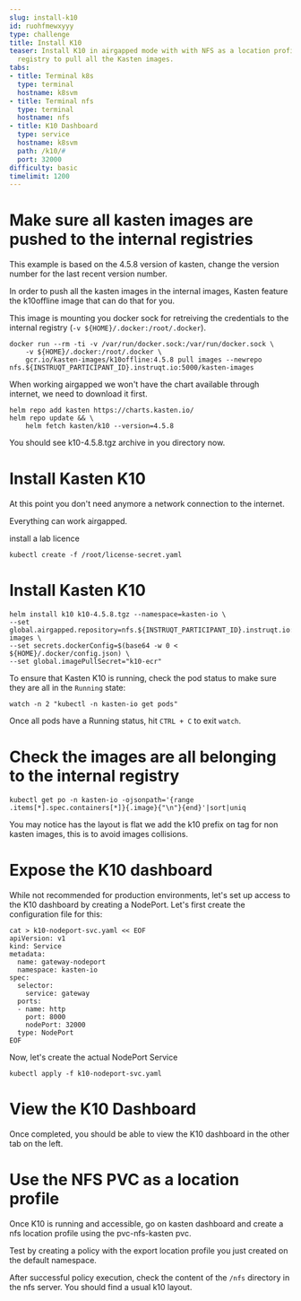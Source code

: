 ```yaml
---
slug: install-k10
id: ruohfmewxyyy
type: challenge
title: Install K10
teaser: Install K10 in airgapped mode with with NFS as a location profile and an internal
  registry to pull all the Kasten images.
tabs:
- title: Terminal k8s
  type: terminal
  hostname: k8svm
- title: Terminal nfs
  type: terminal
  hostname: nfs
- title: K10 Dashboard
  type: service
  hostname: k8svm
  path: /k10/#
  port: 32000
difficulty: basic
timelimit: 1200
---
```

# Make sure all kasten images are pushed to the internal registries

This example is based on the 4.5.8 version of kasten, change the version number for the last recent version number.

In order to push all the kasten images in the internal images, Kasten feature the k10offline image that can do that for you.

This image is mounting you docker sock for retreiving the credentials to the internal registry (`-v ${HOME}/.docker:/root/.docker`).

```
docker run --rm -ti -v /var/run/docker.sock:/var/run/docker.sock \
    -v ${HOME}/.docker:/root/.docker \
    gcr.io/kasten-images/k10offline:4.5.8 pull images --newrepo nfs.${INSTRUQT_PARTICIPANT_ID}.instruqt.io:5000/kasten-images
```

When working airgapped we won't have the chart available through internet, we need to download it first.

```
helm repo add kasten https://charts.kasten.io/
helm repo update && \
    helm fetch kasten/k10 --version=4.5.8
```

You should see k10-4.5.8.tgz archive in you directory now.

# Install Kasten K10

At this point you don't need anymore a network connection to the internet.

Everything can work airgapped.

install a lab licence
```
kubectl create -f /root/license-secret.yaml
```

# Install Kasten K10

```
helm install k10 k10-4.5.8.tgz --namespace=kasten-io \
--set global.airgapped.repository=nfs.${INSTRUQT_PARTICIPANT_ID}.instruqt.io:5000/kasten-images \
--set secrets.dockerConfig=$(base64 -w 0 < ${HOME}/.docker/config.json) \
--set global.imagePullSecret="k10-ecr"
```

To ensure that Kasten K10 is running, check the pod status to make sure they are all in the `Running` state:

```
watch -n 2 "kubectl -n kasten-io get pods"
```

Once all pods have a Running status, hit `CTRL + C` to exit `watch`.

# Check the images are all belonging to the internal registry

```
kubectl get po -n kasten-io -ojsonpath='{range .items[*].spec.containers[*]}{.image}{"\n"}{end}'|sort|uniq
```

You may notice has the layout is flat we add the k10 prefix on tag for non kasten images, this is to avoid images collisions.

# Expose the K10 dashboard

While not recommended for production environments, let's set up access to the K10 dashboard by creating a NodePort. Let's first create the configuration file for this:

```console
cat > k10-nodeport-svc.yaml << EOF
apiVersion: v1
kind: Service
metadata:
  name: gateway-nodeport
  namespace: kasten-io
spec:
  selector:
    service: gateway
  ports:
  - name: http
    port: 8000
    nodePort: 32000
  type: NodePort
EOF
```

Now, let's create the actual NodePort Service

```console
kubectl apply -f k10-nodeport-svc.yaml
```
# View the K10 Dashboard

Once completed, you should be able to view the K10 dashboard in the other tab on the left.

# Use the NFS PVC as a location profile

Once K10 is running and accessible, go on kasten dashboard and create a nfs location profile using the pvc-nfs-kasten pvc.

Test by creating a policy with the export location profile you just created on the default namespace.

After successful policy execution, check the content of the `/nfs` directory in the nfs server. You should find a usual k10 layout.
